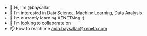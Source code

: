 - 👋 Hi, I’m @baysallar
- 👀 I’m interested in Data Science, Machine Learning, Data Analysis
- 🌱 I’m currently learning XENETAing :)
- 💞️ I’m looking to collaborate on 
- 📫 How to reach me arda.baysallar@xeneta.com

<!---
baysallar/baysallar is a ✨ special ✨ repository because its `README.md` (this file) appears on your GitHub profile.
You can click the Preview link to take a look at your changes.
--->
